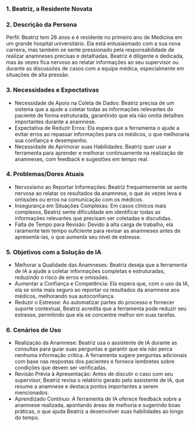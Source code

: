 ### 1. Beatriz, a Residente Novata

### 2. Descrição da Persona

Perfil: Beatriz tem 26 anos e é residente no primeiro ano de Medicina em um grande hospital universitário. Ela está entusiasmado com a sua nova carreira, mas também se sente pressionado pela responsabilidade de realizar anamneses precisas e detalhadas. Beatriz é diligente e dedicada, mas às vezes fica nervoso ao relatar informações ao seu supervisor ou durante as discussões de casos com a equipe médica, especialmente em situações de alta pressão.

### 3. Necessidades e Expectativas

- Necessidade de Apoio na Coleta de Dados: Beatriz precisa de um sistema que a ajude a coletar todas as informações relevantes do paciente de forma estruturada, garantindo que ela não omita detalhes importantes durante a anamnese.
- Expectativa de Reduzir Erros: Ela espera que a ferramenta o ajude a evitar erros ao repassar informações para os médicos, o que melhoraria sua confiança e desempenho.
- Necessidade de Aprimorar suas Habilidades: Beatriz quer usar a ferramenta para aprender e melhorar continuamente na realização de anamneses, com feedback e sugestões em tempo real.

### 4. Problemas/Dores Atuais

- Nervosismo ao Reportar Informações: Beatriz frequentemente se sente nervosa ao relatar os resultados da anamnese, o que às vezes leva a omissões ou erros na comunicação com os médicos.
- Insegurança em Situações Complexas: Em casos clínicos mais complexos, Beatriz sente dificuldade em identificar todas as informações relevantes que precisam ser coletadas e discutidas.
- Falta de Tempo para Revisão: Devido à alta carga de trabalho, ela raramente tem tempo suficiente para revisar as anamneses antes de apresentá-las, o que aumenta seu nível de estresse.

### 5. Objetivos com a Solução de IA

- Melhorar a Qualidade das Anamneses: Beatriz deseja que a ferramenta de IA a ajude a coletar informações completas e estruturadas, reduzindo o risco de erros e omissões.
- Aumentar a Confiança e Competência: Ela espera que, com o uso da IA, ela se sinta mais seguro ao reportar os resultados da anamnese aos médicos, melhorando sua autoconfiança.
- Reduzir o Estresse: Ao automatizar partes do processo e fornecer suporte contextual, Beatriz acredita que a ferramenta pode reduzir seu estresse, permitindo que ela se concentre melhor em suas tarefas.

### 6. Cenários de Uso

- Realização da Anamnese: Beatriz usa o assistente de IA durante as consultas para guiar suas perguntas e garantir que ela não perca nenhuma informação crítica. A ferramenta sugere perguntas adicionais com base nas respostas dos pacientes e fornece lembretes sobre condições que devem ser verificadas.
- Revisão Prévia à Apresentação: Antes de discutir o caso com seu supervisor, Beatriz revisa o relatório gerado pelo assistente de IA, que resume a anamnese e destaca pontos importantes a serem mencionados.
- Aprendizado Contínuo: A ferramenta de IA oferece feedback sobre a anamnese realizada, apontando áreas de melhoria e sugerindo boas práticas, o que ajuda Beatriz a desenvolver suas habilidades ao longo do tempo.
